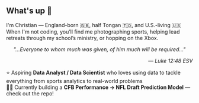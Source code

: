 ## What's up 🤙

I'm Christian — England-born 🇬🇧, half Tongan 🇹🇴, and U.S.-living 🇺🇸  
When I'm not coding, you’ll find me photographing sports, helping lead retreats through my school’s ministry, or hopping on the Xbox. 

<p align="center">
  <i>"...Everyone to whom much was given, of him much will be required..."</i>
</p>
<p align="right">
  — <i>Luke 12:48 ESV</i>
</p>

⭐️ Aspiring **Data Analyst / Data Scientist** who loves using data to tackle everything from sports analytics to real-world problems  
👨‍💻 Currently building a **CFB Performance → NFL Draft Prediction Model** — check out the repo!
